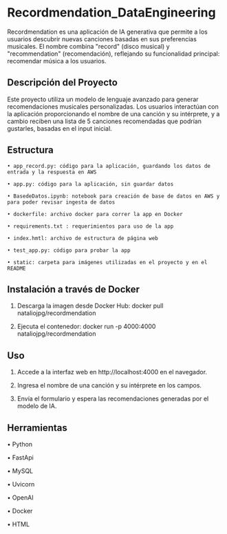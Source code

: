# Recordmendation_DataEngineering

Recordmendation es una aplicación de IA generativa que permite a los usuarios descubrir nuevas canciones basadas en sus preferencias musicales. El nombre combina "record" (disco musical) y "recommendation" (recomendación), reflejando su funcionalidad principal: recomendar música a los usuarios.


## Descripción del Proyecto
Este proyecto utiliza un modelo de lenguaje avanzado para generar recomendaciones musicales personalizadas. Los usuarios interactúan con la aplicación proporcionando el nombre de una canción y su intérprete, y a cambio reciben una lista de 5 canciones recomendadas que podrían gustarles, basadas en el input inicial.


## Estructura
    • app_record.py: código para la aplicación, guardando los datos de entrada y la respuesta en AWS

    • app.py: código para la aplicación, sin guardar datos

    • BasedeDatos.ipynb: notebook para creación de base de datos en AWS y para poder revisar ingesta de datos

    • dockerfile: archivo docker para correr la app en Docker

    • requirements.txt : requerimientos para uso de la app

    • index.hmtl: archivo de estructura de página web

    • test_app.py: código para probar la app

    • static: carpeta para imágenes utilizadas en el proyecto y en el README


## Instalación a través de Docker
  1. Descarga la imagen desde Docker Hub: 
       docker pull nataliojpg/recordmendation
     
  2. Ejecuta el contenedor:
       docker run -p 4000:4000 nataliojpg/recordmendation


## Uso
  1. Accede a la interfaz web en http://localhost:4000 en el navegador.

  2. Ingresa el nombre de una canción y su intérprete en los campos.

  3. Envía el formulario y espera las recomendaciones generadas por el modelo de IA.


## Herramientas
   • Python
   
   • FastApi
   
   • MySQL
   
   • Uvicorn
   
   • OpenAI
   
   • Docker
   
   • HTML
   
